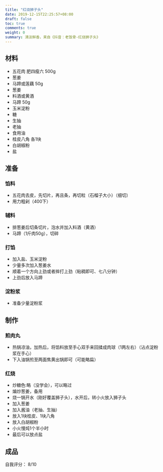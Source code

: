 ```yaml
---
title: "红烧狮子头"
date: 2019-12-15T22:25:57+08:00
draft: false
toc: true
comments: true
weight: 0
summary: 清淡鲜香，来自《抖音：老饭骨-红烧狮子头》
---
```


## 材料

* 五花肉 肥四瘦六 500g
* 葱姜
* 马蹄或莲藕 50g
* 葱姜
* 料酒或黄酒
* 马蹄 50g
* 玉米淀粉
* 糖
* 生抽
* 老抽
* 食用油
* 桂皮八角 各1块
* 白胡椒粉
* 盐

## 准备

### 馅料

* 五花肉去皮，先切片，再且条，再切粒（石榴子大小）（细切）
* 用力粗剁（400下）

### 辅料

* 排葱姜后切条切片，泡水并加入料酒（黄酒）
* 马蹄（1斤肉50g），切碎

### 打馅

* 加入盐、玉米淀粉
* 少量多次加入葱姜水
* 顺着一个方向上劲或者摔打上劲（粘稠即可、七八分钟）
* 上劲后放入马蹄

### 淀粉浆

* 准备少量淀粉浆

## 制作

### 煎肉丸

* 热锅凉油，加热后，将馅料放至手心双手来回揉成肉球（1两左右）（沾点淀粉浆在手心）
* 下入油锅煎至两面焦黄出锅即可（可能略扁）

### 红烧

* 炒糖色:略（没学会），可以略过
* 煸炒葱姜，备用
* 烧一锅开水（刚好覆盖狮子头），水开后，转小火放入狮子头
* 加入葱姜
* 加入酱油（老抽、生抽）
* 放入1块桂皮、1块八角
* 放入白胡椒粉
* 小火慢炖1个半小时
* 最后可以放点盐

## 成品

自我评分： 8/10
